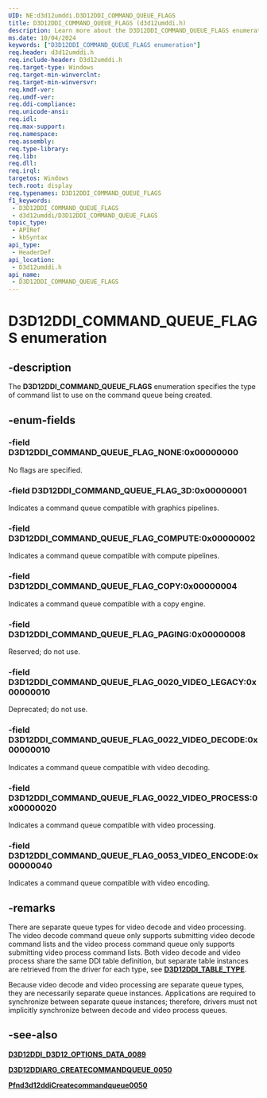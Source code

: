 ```yaml
---
UID: NE:d3d12umddi.D3D12DDI_COMMAND_QUEUE_FLAGS
title: D3D12DDI_COMMAND_QUEUE_FLAGS (d3d12umddi.h)
description: Learn more about the D3D12DDI_COMMAND_QUEUE_FLAGS enumeration.
ms.date: 10/04/2024
keywords: ["D3D12DDI_COMMAND_QUEUE_FLAGS enumeration"]
req.header: d3d12umddi.h
req.include-header: D3d12umddi.h
req.target-type: Windows
req.target-min-winverclnt: 
req.target-min-winversvr: 
req.kmdf-ver: 
req.umdf-ver: 
req.ddi-compliance: 
req.unicode-ansi: 
req.idl: 
req.max-support: 
req.namespace: 
req.assembly: 
req.type-library: 
req.lib: 
req.dll: 
req.irql: 
targetos: Windows
tech.root: display
req.typenames: D3D12DDI_COMMAND_QUEUE_FLAGS
f1_keywords:
 - D3D12DDI_COMMAND_QUEUE_FLAGS
 - d3d12umddi/D3D12DDI_COMMAND_QUEUE_FLAGS
topic_type:
 - APIRef
 - kbSyntax
api_type:
 - HeaderDef
api_location:
 - D3d12umddi.h
api_name:
 - D3D12DDI_COMMAND_QUEUE_FLAGS
---
```


# D3D12DDI_COMMAND_QUEUE_FLAGS enumeration

## -description

The **D3D12DDI_COMMAND_QUEUE_FLAGS** enumeration specifies the type of command list to use on the command queue being created.

## -enum-fields

### -field D3D12DDI_COMMAND_QUEUE_FLAG_NONE:0x00000000

No flags are specified.

### -field D3D12DDI_COMMAND_QUEUE_FLAG_3D:0x00000001

Indicates a command queue compatible with graphics pipelines.

### -field D3D12DDI_COMMAND_QUEUE_FLAG_COMPUTE:0x00000002

Indicates a command queue compatible with compute pipelines.

### -field D3D12DDI_COMMAND_QUEUE_FLAG_COPY:0x00000004

Indicates a command queue compatible with a copy engine.

### -field D3D12DDI_COMMAND_QUEUE_FLAG_PAGING:0x00000008

Reserved; do not use.

### -field D3D12DDI_COMMAND_QUEUE_FLAG_0020_VIDEO_LEGACY:0x00000010

Deprecated; do not use.

### -field D3D12DDI_COMMAND_QUEUE_FLAG_0022_VIDEO_DECODE:0x00000010

Indicates a command queue compatible with video decoding.

### -field D3D12DDI_COMMAND_QUEUE_FLAG_0022_VIDEO_PROCESS:0x00000020

Indicates a command queue compatible with video processing.

### -field D3D12DDI_COMMAND_QUEUE_FLAG_0053_VIDEO_ENCODE:0x00000040

Indicates a command queue compatible with video encoding.

## -remarks

There are separate queue types for video decode and video processing. The video decode command queue only supports submitting video decode command lists and the video process command queue only supports submitting video process command lists. Both video decode and video process share the same DDI table definition, but separate table instances are retrieved from the driver for each type, see [**D3D12DDI_TABLE_TYPE**](ne-d3d12umddi-d3d12ddi_table_type.md).

Because video decode and video processing are separate queue types, they are necessarily separate queue instances. Applications are required to synchronize between separate queue instances; therefore, drivers must not implicitly synchronize between decode and video process queues.

## -see-also

[**D3D12DDI_D3D12_OPTIONS_DATA_0089**](ns-d3d12umddi-d3d12ddi_d3d12_options_data_0089.md)

[**D3D12DDIARG_CREATECOMMANDQUEUE_0050**](ns-d3d12umddi-d3d12ddiarg_createcommandqueue_0050.md)

[**Pfnd3d12ddiCreatecommandqueue0050**](nc-d3d12umddi-pfnd3d12ddi_createcommandqueue_0050.md)
